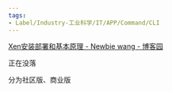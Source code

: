 ```yaml
---
tags:
- Label/Industry-工业科学/IT/APP/Command/CLI
---
```


[Xen安装部署和基本原理 - Newbie wang - 博客园](https://www.cnblogs.com/root-wang/p/8023776.html)

正在没落

分为社区版、商业版
